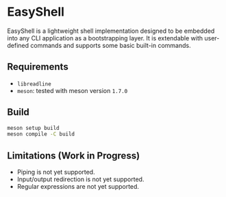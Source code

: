 # EasyShell

EasyShell is a lightweight shell implementation designed to be embedded into
any CLI application as a bootstrapping layer. It is extendable with user-defined commands and
supports some basic built-in commands.

## Requirements

- `libreadline`
- `meson`: tested with meson version `1.7.0`

## Build

```bash
meson setup build
meson compile -C build
```

## Limitations (Work in Progress)

- Piping is not yet supported.
- Input/output redirection is not yet supported.
- Regular expressions are not yet supported.
